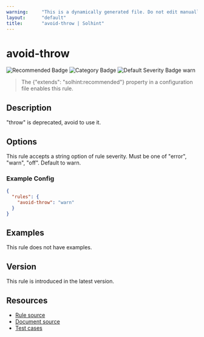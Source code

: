 ```yaml
---
warning:     "This is a dynamically generated file. Do not edit manually."
layout:      "default"
title:       "avoid-throw | Solhint"
---
```


# avoid-throw
![Recommended Badge](https://img.shields.io/badge/-Recommended-brightgreen)
![Category Badge](https://img.shields.io/badge/-Security%20Rules-informational)
![Default Severity Badge warn](https://img.shields.io/badge/Default%20Severity-warn-yellow)
> The {"extends": "solhint:recommended"} property in a configuration file enables this rule.


## Description
"throw" is deprecated, avoid to use it.

## Options
This rule accepts a string option of rule severity. Must be one of "error", "warn", "off". Default to warn.

### Example Config
```json
{
  "rules": {
    "avoid-throw": "warn"
  }
}
```


## Examples
This rule does not have examples.

## Version
This rule is introduced in the latest version.

## Resources
- [Rule source](https://github.com/protofire/solhint/tree/master/lib/rules/security/avoid-throw.js)
- [Document source](https://github.com/protofire/solhint/tree/master/docs/rules/security/avoid-throw.md)
- [Test cases](https://github.com/protofire/solhint/tree/master/test/rules/security/avoid-throw.js)
